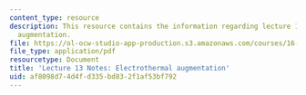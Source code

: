 ```yaml
---
content_type: resource
description: This resource contains the information regarding lecture 13 notes electrothermal
  augmentation.
file: https://ol-ocw-studio-app-production.s3.amazonaws.com/courses/16-522-space-propulsion-spring-2015/af8098d74d4fd335bd832f1af53bf792_MIT16_522S15_Lecture13.pdf
file_type: application/pdf
resourcetype: Document
title: 'Lecture 13 Notes: Electrothermal augmentation'
uid: af8098d7-4d4f-d335-bd83-2f1af53bf792
---
```

